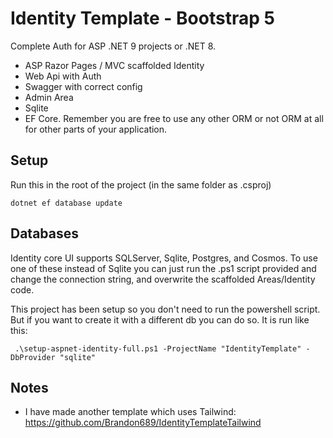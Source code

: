  # Identity Template - Bootstrap 5

Complete Auth for ASP .NET 9 projects or .NET 8.

* ASP Razor Pages / MVC scaffolded Identity
* Web Api with Auth
* Swagger with correct config
* Admin Area
* Sqlite
* EF Core. Remember you are free to use any other ORM or not ORM at all for other parts of your application.

## Setup
Run this in the root of the project (in the same folder as .csproj)
```
dotnet ef database update
```

## Databases
Identity core UI supports SQLServer, Sqlite, Postgres, and Cosmos.
To use one of these instead of Sqlite you can just run the .ps1 script provided and change the connection string, and overwrite the scaffolded Areas/Identity code.

This project has been setup so you don't need to run the powershell script. But if you want to create it with a different db you can do so.
It is run like this:
```
 .\setup-aspnet-identity-full.ps1 -ProjectName "IdentityTemplate" -DbProvider "sqlite"
```

## Notes
* I have made another template which uses Tailwind:
https://github.com/Brandon689/IdentityTemplateTailwind
